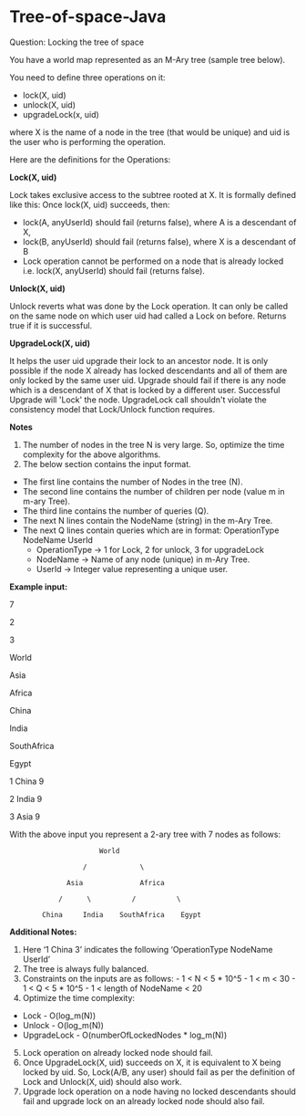 # Tree-of-space-Java

Question:
Locking the tree of space

You have a world map represented as an M-Ary tree (sample tree below).

You need to define three operations on it:

- lock(X, uid)
- unlock(X, uid)
- upgradeLock(x, uid)

where X is the name of a node in the tree (that would be unique) and uid is the user who is performing the operation.

Here are the definitions for the Operations:

**Lock(X, uid)**

Lock takes exclusive access to the subtree rooted at X. It is formally defined like this:
Once lock(X, uid) succeeds, then:
- lock(A, anyUserId) should fail (returns false), where A is a descendant of X,
- lock(B, anyUserId) should fail (returns false), where X is a descendant of B
- Lock operation cannot be performed on a node that is already locked i.e. lock(X, anyUserId) should fail (returns false).

**Unlock(X, uid)**

Unlock reverts what was done by the Lock operation. It can only be called on the same node on which user uid had called a Lock on before. Returns true if it is successful.

**UpgradeLock(X, uid)**

It helps the user uid upgrade their lock to an ancestor node. It is only possible if the node X already has locked descendants and all of them are only locked by the same user uid. Upgrade should fail if there is any node which is a descendant of X that is locked by a different user. Successful Upgrade will 'Lock' the node. UpgradeLock call shouldn't violate the consistency model that Lock/Unlock function requires.

**Notes**

1) The number of nodes in the tree N is very large. So, optimize the time complexity for the above algorithms.
2) The below section contains the input format.

- The first line contains the number of Nodes in the tree (N).
- The second line contains the number of children per node (value m in m-ary Tree).
- The third line contains the number of queries (Q).
- The next N lines contain the NodeName (string) in the m-Ary Tree.
- The next Q lines contain queries which are in format: OperationType NodeName UserId
  - OperationType → 1 for Lock, 2 for unlock, 3 for upgradeLock
  - NodeName → Name of any node (unique) in m-Ary Tree.
  - UserId → Integer value representing a unique user.

**Example input:**

7

2

3

World

Asia

Africa

China

India

SouthAfrica

Egypt

1 China 9

2 India 9

3 Asia 9

With the above input you represent a 2-ary tree with 7 nodes as follows:

```
                      World

                  /             \

              Asia              Africa

            /      \          /          \ 

        China     India    SouthAfrica    Egypt
```

**Additional Notes:**

1) Here ‘1 China 3’ indicates the following ‘OperationType NodeName UserId’
2) The tree is always fully balanced.
3) Constraints on the inputs are as follows:
        - 1 < N < 5 * 10^5
        - 1 < m < 30
        - 1 < Q < 5 * 10^5
        - 1 < length of NodeName < 20
4) Optimize the time complexity:
  - Lock  - O(log_m(N))
  - Unlock - O(log_m(N))
  - UpgradeLock - O(numberOfLockedNodes * log_m(N))
5) Lock operation on already locked node should fail.
6) Once UpgradeLock(X, uid) succeeds on X, it is equivalent to X being locked by uid. So, Lock(A/B, any user) should fail as per the definition of Lock and Unlock(X, uid) should also work.
7) Upgrade lock operation on a node having no locked descendants should fail and upgrade lock on an already locked node should also fail.
